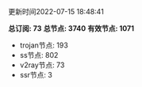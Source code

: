 更新时间2022-07-15 18:48:41

**总订阅: 73**
**总节点: 3740**
**有效节点: 1071**
- trojan节点: 193
- ss节点: 802
- v2ray节点: 73
- ssr节点: 3
